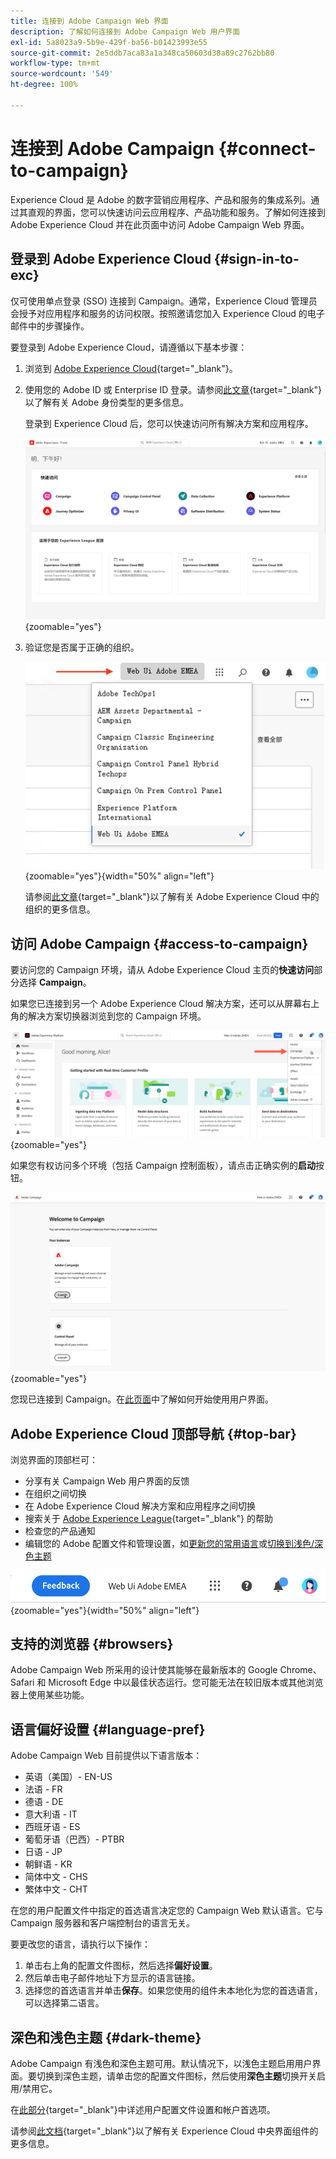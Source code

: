 ```yaml
---
title: 连接到 Adobe Campaign Web 界面
description: 了解如何连接到 Adobe Campaign Web 用户界面
exl-id: 5a8023a9-5b9e-429f-ba56-b01423993e55
source-git-commit: 2e5ddb7aca83a1a348ca50603d38a89c2762bb80
workflow-type: tm+mt
source-wordcount: '549'
ht-degree: 100%

---
```


# 连接到 Adobe Campaign {#connect-to-campaign}

Experience Cloud 是 Adobe 的数字营销应用程序、产品和服务的集成系列。通过其直观的界面，您可以快速访问云应用程序、产品功能和服务。了解如何连接到 Adobe Experience Cloud 并在此页面中访问 Adobe Campaign Web 界面。

## 登录到 Adobe Experience Cloud {#sign-in-to-exc}

仅可使用单点登录 (SSO) 连接到 Campaign。通常，Experience Cloud 管理员会授予对应用程序和服务的访问权限。按照邀请您加入 Experience Cloud 的电子邮件中的步骤操作。

要登录到 Adobe Experience Cloud，请遵循以下基本步骤：

1. 浏览到 [Adobe Experience Cloud](https://experience.adobe.com/){target="_blank"}。

1. 使用您的 Adobe ID 或 Enterprise ID 登录。请参阅[此文章](https://helpx.adobe.com/cn/enterprise/using/identity.html){target="_blank"}以了解有关 Adobe 身份类型的更多信息。

   登录到 Experience Cloud 后，您可以快速访问所有解决方案和应用程序。

   ![](assets/exc-home.png){zoomable="yes"}

1. 验证您是否属于正确的组织。

   ![](assets/exc-orgs.png){zoomable="yes"}{width="50%" align="left"}

   请参阅[此文章](https://experienceleague.adobe.com/docs/core-services/interface/administration/organizations.html?lang=zh-Hans){target="_blank"}以了解有关 Adobe Experience Cloud 中的组织的更多信息。


## 访问 Adobe Campaign {#access-to-campaign}

要访问您的 Campaign 环境，请从 Adobe Experience Cloud 主页的&#x200B;**快速访问**&#x200B;部分选择 **Campaign**。

如果您已连接到另一个 Adobe Experience Cloud 解决方案，还可以从屏幕右上角的解决方案切换器浏览到您的 Campaign 环境。

![](assets/solution-switcher.png){zoomable="yes"}

如果您有权访问多个环境（包括 Campaign 控制面板），请点击正确实例的&#x200B;**启动**&#x200B;按钮。

![](assets/launch-campaign.png){zoomable="yes"}

您现已连接到 Campaign。在[此页面](user-interface.md)中了解如何开始使用用户界面。

## Adobe Experience Cloud 顶部导航 {#top-bar}

浏览界面的顶部栏可：

* 分享有关 Campaign Web 用户界面的反馈
* 在组织之间切换
* 在 Adobe Experience Cloud 解决方案和应用程序之间切换
* 搜索关于 [Adobe Experience League](https://experienceleague.adobe.com/docs/?lang=zh-Hans){target="_blank"} 的帮助
* 检查您的产品通知
* 编辑您的 Adobe 配置文件和管理设置，如[更新您的常用语言](#language-pref)或[切换到浅色/深色主题](#dark-theme)

![](assets/do-not-localize/unified-shell.png){zoomable="yes"}{width="50%" align="left"}

## 支持的浏览器 {#browsers}

Adobe Campaign Web 所采用的设计使其能够在最新版本的 Google Chrome、Safari 和 Microsoft Edge 中以最佳状态运行。您可能无法在较旧版本或其他浏览器上使用某些功能。

## 语言偏好设置 {#language-pref}

Adobe Campaign Web 目前提供以下语言版本：

* 英语（美国）- EN-US
* 法语 - FR
* 德语 - DE
* 意大利语 - IT
* 西班牙语 - ES
* 葡萄牙语（巴西）- PTBR
* 日语 - JP
* 朝鲜语 - KR
* 简体中文 - CHS
* 繁体中文 - CHT


在您的用户配置文件中指定的首选语言决定您的 Campaign Web 默认语言。它与 Campaign 服务器和客户端控制台的语言无关。

要更改您的语言，请执行以下操作：

1. 单击右上角的配置文件图标，然后选择&#x200B;**偏好设置**。
1. 然后单击电子邮件地址下方显示的语言链接。
1. 选择您的首选语言并单击&#x200B;**保存**。如果您使用的组件未本地化为您的首选语言，可以选择第二语言。

<!--
>[!CAUTION]
>
>If you plan to use [AI-powered contextual help](using-ai.md) capabilities, you must set your prefered language to English. Other languages are not supported.
>
-->

## 深色和浅色主题 {#dark-theme}

Adobe Campaign 有浅色和深色主题可用。默认情况下，以浅色主题启用用户界面。要切换到深色主题，请单击您的配置文件图标，然后使用&#x200B;**深色主题**&#x200B;切换开关启用/禁用它。

在[此部分](https://experienceleague.adobe.com/docs/core-services/interface/experience-cloud.html?lang=zh-Hans#preferences){target="_blank"}中详述用户配置文件设置和帐户首选项。

请参阅[此文档](https://experienceleague.adobe.com/docs/core-services/interface/experience-cloud.html?lang=zh-Hans){target="_blank"}以了解有关 Experience Cloud 中央界面组件的更多信息。
